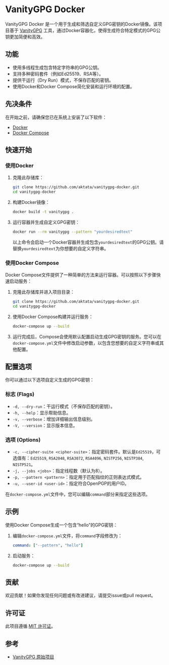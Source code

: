 # VanityGPG Docker

VanityGPG Docker 是一个用于生成和筛选自定义GPG密钥的Docker镜像。该项目基于 [VanityGPG](https://github.com/RedL0tus/VanityGPG) 工具，通过Docker容器化，使得生成符合特定模式的GPG公钥更加简便和高效。

## 功能

- 使用多线程生成包含特定字符串的GPG公钥。
- 支持多种密码套件（例如Ed25519、RSA等）。
- 提供干运行（Dry Run）模式，不保存匹配的密钥。
- 使用Docker和Docker Compose简化安装和运行环境的配置。

## 先决条件

在开始之前，请确保您已在系统上安装了以下软件：

- [Docker](https://www.docker.com/get-started)
- [Docker Compose](https://docs.docker.com/compose/install/)

## 快速开始

### 使用Docker

1. 克隆此存储库：

    ```bash
    git clone https://github.com/aktata/vanitygpg-docker.git
    cd vanitygpg-docker
    ```

2. 构建Docker镜像：

    ```bash
    docker build -t vanitygpg .
    ```

3. 运行容器并生成自定义GPG密钥：

    ```bash
    docker run --rm vanitygpg --pattern "yourdesiredtext"
    ```

    以上命令会启动一个Docker容器并生成包含`yourdesiredtext`的GPG公钥。请替换`yourdesiredtext`为你想要的自定义字符串。

### 使用Docker Compose

Docker Compose文件提供了一种简单的方法来运行容器。可以按照以下步骤快速启动服务：

1. 克隆此存储库并进入项目目录：

    ```bash
    git clone https://github.com/aktata/vanitygpg-docker.git
    cd vanitygpg-docker
    ```

2. 使用Docker Compose构建并运行服务：

    ```bash
    docker-compose up --build
    ```

3. 运行完成后，Compose会使用默认配置启动生成GPG密钥的服务。您可以在`docker-compose.yml`文件中修改启动参数，以包含您想要的自定义字符串或其他配置。

## 配置选项

你可以通过以下选项自定义生成的GPG密钥：

### 标志 (Flags)

- `-d, --dry-run`：干运行模式（不保存匹配的密钥）。
- `-h, --help`：显示帮助信息。
- `-v, --verbose`：增加详细输出信息级别。
- `-V, --version`：显示版本信息。

### 选项 (Options)

- `-c, --cipher-suite <cipher-suite>`：指定密码套件。默认是`Ed25519`，可选值有：`Ed25519`, `RSA2048`, `RSA3072`, `RSA4096`, `NISTP256`, `NISTP384`, `NISTP521`。
- `-j, --jobs <jobs>`：指定线程数（默认为8）。
- `-p, --pattern <pattern>`：指定用于匹配指纹的正则表达式模式。
- `-u, --user-id <user-id>`：指定符合OpenPGP的用户ID。

在`docker-compose.yml`文件中，您可以编辑`command`部分来指定这些选项。

## 示例

使用Docker Compose生成一个包含“hello”的GPG密钥：

1. 编辑`docker-compose.yml`文件，将`command`字段修改为：

    ```yaml
    command: ["--pattern", "hello"]
    ```

2. 启动服务：

    ```bash
    docker-compose up --build
    ```

## 贡献

欢迎贡献！如果你发现任何问题或有改进建议，请提交issue或pull request。

## 许可证

此项目遵循 [MIT 许可证](LICENSE)。

## 参考

- [VanityGPG 原始项目](https://github.com/RedL0tus/VanityGPG)
